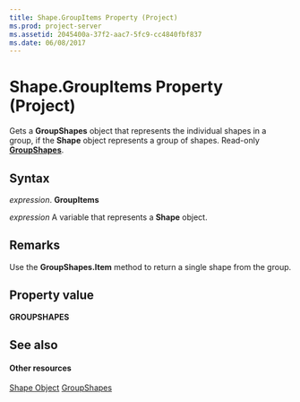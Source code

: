 ```yaml
---
title: Shape.GroupItems Property (Project)
ms.prod: project-server
ms.assetid: 2045400a-37f2-aac7-5fc9-cc4840fbf837
ms.date: 06/08/2017
---
```



# Shape.GroupItems Property (Project)
Gets a  **GroupShapes** object that represents the individual shapes in a group, if the **Shape** object represents a group of shapes. Read-only **[GroupShapes](http://msdn.microsoft.com/en-us/library/office/ff195331%28v=office.15%29)**.

## Syntax

 _expression_. **GroupItems**

 _expression_ A variable that represents a **Shape** object.


## Remarks

Use the  **GroupShapes.Item** method to return a single shape from the group.


## Property value

 **GROUPSHAPES**


## See also


#### Other resources


[Shape Object](Project.shape.md)
[GroupShapes](http://msdn.microsoft.com/en-us/library/office/ff195331%28v=office.15%29)
